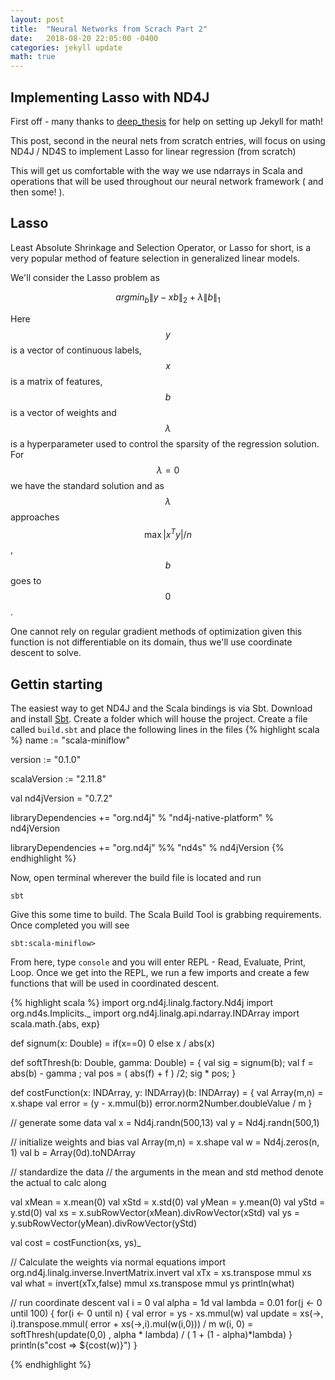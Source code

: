 ```yaml
---
layout: post
title:  "Neural Networks from Scrach Part 2"
date:   2018-08-20 22:05:00 -0400
categories: jekyll update
math: true
---
```




## Implementing Lasso with ND4J

First off - many thanks to [deep_thesis](http://deeplearningthesis.com/jekyll/mathematics/programming/2018/01/14/setting-up-jekyll.html) for help on setting up Jekyll for math!

This post, second in the neural nets from scratch entries, will focus on using ND4J / ND4S
to implement Lasso for linear regression (from scratch)  

This will get us comfortable with the way we use ndarrays in Scala and operations that will
be used throughout our neural network framework \( and then some! \).  

## Lasso

Least Absolute Shrinkage and Selection Operator, or Lasso for short, is a very popular method of feature selection in generalized linear models.  

We'll consider the Lasso problem as

$$argmin_{b} \|y - xb\|_2 + \lambda \|b\|_1$$

Here $$y$$ is a vector of continuous labels, $$x$$ is a matrix of features, $$b$$ is a vector
of weights and $$\lambda$$ is a hyperparameter used to control the sparsity of the regression solution.  For $$\lambda = 0$$ we have the standard solution and as $$\lambda$$ approaches $$\max |x^Ty| / n$$, $$b$$ goes to $$0$$.  

One cannot rely on regular gradient methods of optimization given this function is not differentiable on its domain, thus we'll use coordinate descent to solve.
 

## Gettin starting

The easiest way to get ND4J and the Scala bindings is via Sbt.  Download and install [Sbt](https://www.scala-sbt.org/download.html).  Create a folder which will house
the project.  Create a file called `build.sbt` and place the following lines in the files
{% highlight scala %}
name := "scala-miniflow"

version := "0.1.0"

scalaVersion := "2.11.8"

val nd4jVersion = "0.7.2"

libraryDependencies += "org.nd4j" % "nd4j-native-platform" % nd4jVersion

libraryDependencies += "org.nd4j" %% "nd4s" % nd4jVersion
{% endhighlight %}

Now, open terminal wherever the build file is located and run

`sbt`

Give this some time to build.  The Scala Build Tool is grabbing requirements.  Once completed you will see

```
sbt:scala-miniflow>
```

From here, type `console` and you will enter REPL - Read, Evaluate, Print, Loop.  Once we get into the REPL, we run a few imports and create a few functions that will be used in coordinated descent.

{% highlight scala %}
import org.nd4j.linalg.factory.Nd4j
import org.nd4s.Implicits._
import org.nd4j.linalg.api.ndarray.INDArray
import scala.math.{abs, exp}

def signum(x: Double) = if(x==0) 0 else x / abs(x)

def softThresh(b: Double, gamma: Double) = {
  val sig = signum(b);
  val f = abs(b) - gamma  ;
  val pos = ( abs(f) + f ) /2;
  sig * pos;
}

def costFunction(x: INDArray, y: INDArray)(b: INDArray) = {
  val Array(m,n) = x.shape
  val error = (y - x.mmul(b))
  error.norm2Number.doubleValue / m
}

// generate some data
val x = Nd4j.randn(500,13)
val y = Nd4j.randn(500,1)

// initialize weights and bias
val Array(m,n) = x.shape
val w = Nd4j.zeros(n, 1)
val b = Array(0d).toNDArray

// standardize the data
// the arguments in the mean and std method denote the actual to calc along

val xMean = x.mean(0)
val xStd = x.std(0)
val yMean = y.mean(0)
val yStd = y.std(0)
val xs = x.subRowVector(xMean).divRowVector(xStd)
val ys = y.subRowVector(yMean).divRowVector(yStd)

val cost = costFunction(xs, ys)_

// Calculate the weights via normal equations
import org.nd4j.linalg.inverse.InvertMatrix.invert
val xTx = xs.transpose mmul xs
val what = invert(xTx,false) mmul xs.transpose mmul ys
println(what)

// run coordinate descent
val i = 0
val alpha = 1d
val lambda = 0.01
for(j <- 0 until 100) {
  for(i <- 0 until n) {
    val error = ys - xs.mmul(w)
    val update = xs(->, i).transpose.mmul( error + xs(->,i).mul(w(i,0))) / m
    w(i, 0) = softThresh(update(0,0) ,  alpha * lambda) / ( 1 + (1 - alpha)*lambda)
  }
  println(s"cost => ${cost(w)}")
}

{% endhighlight %}
